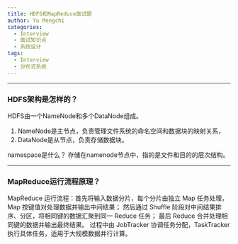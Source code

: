 ```yaml
---
title: HDFS和MapReduce面试题
author: Yu Mengchi
categories:
  - Interview 
  - 面试知识点
  - 系统设计
tags:
  - Interview
  - 分布式系统
---
```


---
### HDFS架构是怎样的？
HDFS由一个NameNode和多个DataNode组成。
1. NameNode是主节点，负责管理文件系统的命名空间和数据块的映射关系，
2. DataNode是从节点，负责存储数据块。

namespace是什么？
存储在namenode节点中，指的是文件和目的的层次结构。

---
### MapReduce运行流程原理？
MapReduce 运行流程：首先将输入数据分片，每个分片由独立 Map 任务处理，Map 按键值对处理数据并输出中间结果；
然后通过 Shuffle 阶段对中间结果排序、分区，将相同键的数据汇聚到同一 Reduce 任务；
最后 Reduce 合并处理相同键的数据并输出最终结果。
过程中由 JobTracker 协调任务分配，TaskTracker 执行具体任务，适用于大规模数据并行计算。



